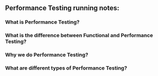 ## Performance Testing running notes:

### What is Performance Testing?

### What is the difference between Functional and Performance Testing?

### Why we do Performance Testing?

### What are different types of Performance Testing?

